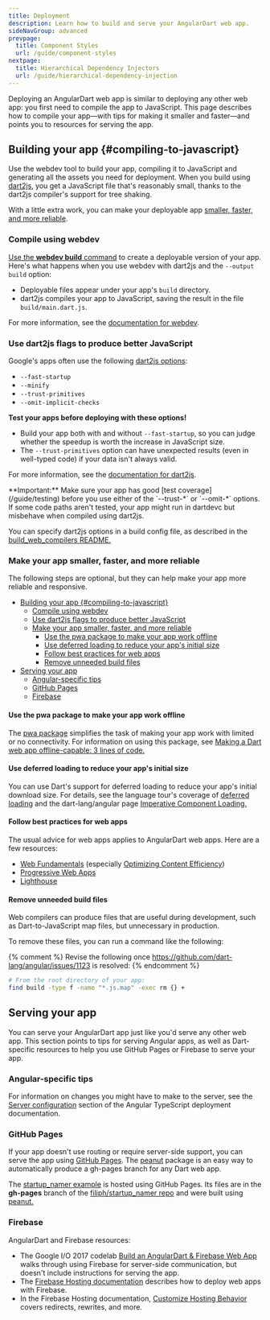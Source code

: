 ```yaml
---
title: Deployment
description: Learn how to build and serve your AngularDart web app.
sideNavGroup: advanced
prevpage:
  title: Component Styles
  url: /guide/component-styles
nextpage:
  title: Hierarchical Dependency Injectors
  url: /guide/hierarchical-dependency-injection
---
```

Deploying an AngularDart web app is similar to deploying any other web app:
you first need to compile the app to JavaScript.
This page describes how to compile your app—with
tips for making it smaller and faster—and
points you to resources for serving the app.

## Building your app {#compiling-to-javascript}

Use the webdev tool to build your app,
compiling it to JavaScript and generating all the assets
you need for deployment.
When you build using [dart2js][],
you get a JavaScript file that's reasonably small,
thanks to the dart2js compiler's support for tree shaking.

With a little extra work, you can make your deployable app
[smaller, faster, and more reliable](#make-your-app-smaller-faster-and-more-reliable).

### Compile using webdev

[Use the **webdev build** command][build] to create
a deployable version of your app.
Here's what happens when you use webdev with dart2js
and the `--output build` option:

* Deployable files appear under your app's `build` directory.
* dart2js compiles your app to JavaScript, saving the result
  in the file `build/main.dart.js`.

For more information, see the [documentation for webdev][webdev].

### Use dart2js flags to produce better JavaScript

Google's apps often use the following [dart2js options]({{site.dartlang}}/tools/dart2js#options):

- `--fast-startup`
- `--minify`
- `--trust-primitives`
- `--omit-implicit-checks`

**Test your apps before deploying with these options!**

- Build your app both with and without `--fast-startup`,
  so you can judge whether the speedup is worth the increase in JavaScript size.
- The `--trust-primitives` option can have unexpected results
  (even in well-typed code) if your data isn't always valid.

For more information, see the [documentation for dart2js][dart2js].

<aside class="alert alert-warning" markdown="1">
  **Important:**
  Make sure your app has good [test coverage](/guide/testing)
  before you use either of the `--trust-*` or `--omit-*` options.
  If some code paths aren't tested,
  your app might run in dartdevc but
  misbehave when compiled using dart2js.
</aside>

You can specify dart2js options in a build config file,
as described in the [build_web_compilers README.][build_web_compilers]

### Make your app smaller, faster, and more reliable

The following steps are optional,
but they can help make your app more reliable and responsive.

- [Building your app {#compiling-to-javascript}](#building-your-app-compiling-to-javascript)
  - [Compile using webdev](#compile-using-webdev)
  - [Use dart2js flags to produce better JavaScript](#use-dart2js-flags-to-produce-better-javascript)
  - [Make your app smaller, faster, and more reliable](#make-your-app-smaller-faster-and-more-reliable)
    - [Use the pwa package to make your app work offline](#use-the-pwa-package-to-make-your-app-work-offline)
    - [Use deferred loading to reduce your app's initial size](#use-deferred-loading-to-reduce-your-apps-initial-size)
    - [Follow best practices for web apps](#follow-best-practices-for-web-apps)
    - [Remove unneeded build files](#remove-unneeded-build-files)
- [Serving your app](#serving-your-app)
  - [Angular-specific tips](#angular-specific-tips)
  - [GitHub Pages](#github-pages)
  - [Firebase](#firebase)


#### Use the pwa package to make your app work offline

The [pwa package](https://pub.dev/packages/pwa) simplifies the task of
making your app work with limited or no connectivity.
For information on using this package, see
[Making a Dart web app offline-capable: 3 lines of code.](https://medium.com/dartlang/making-a-dart-web-app-offline-capable-3-lines-of-code-e980010a7815)


#### Use deferred loading to reduce your app's initial size

You can use Dart's support for deferred loading to
reduce your app's initial download size.
For details, see the language tour's coverage of
[deferred loading]({{site.www}}/guides/language/language-tour#lazily-loading-a-library)
and the dart-lang/angular page
[Imperative Component Loading.](https://github.com/dart-lang/angular/blob/master/doc/faq/component-loading.md)


#### Follow best practices for web apps

The usual advice for web apps applies to AngularDart web apps.
Here are a few resources:

* [Web Fundamentals](https://developers.google.com/web/fundamentals/) (especially [Optimizing Content Efficiency](https://developers.google.com/web/fundamentals/performance/optimizing-content-efficiency/))
* [Progressive Web Apps](https://developers.google.com/web/progressive-web-apps/)
* [Lighthouse](https://developers.google.com/web/tools/lighthouse/)


#### Remove unneeded build files

Web compilers can produce files that are useful during development,
such as Dart-to-JavaScript map files,
but unnecessary in production.

To remove these files, you can run a command like the following:

{% comment %}
Revise the following once https://github.com/dart-lang/angular/issues/1123 is resolved:
{% endcomment %}

```bash
# From the root directory of your app:
find build -type f -name "*.js.map" -exec rm {} +
```

## Serving your app

You can serve your AngularDart app just like you'd serve any other web app.
This section points to tips for serving Angular apps,
as well as Dart-specific resources to help you use GitHub Pages or Firebase
to serve your app.


### Angular-specific tips

For information on changes you might have to make to the server, see the
[Server configuration](https://angular.io/guide/deployment#server-configuration)
section of the Angular TypeScript deployment documentation.


### GitHub Pages

If your app doesn't use routing or require server-side support,
you can serve the app using [GitHub Pages](https://pages.github.com/).
The [peanut][] package is
an easy way to automatically produce a gh-pages branch for any Dart web app.

The [startup_namer example](https://filiph.github.io/startup_namer/)
is hosted using GitHub Pages.
Its files are in the **gh-pages** branch of the
[filiph/startup_namer repo](https://github.com/filiph/startup_namer)
and were built using [peanut.][peanut]


### Firebase

AngularDart and Firebase resources:

* The Google I/O 2017 codelab
  [Build an AngularDart & Firebase Web App](https://codelabs.developers.google.com/codelabs/angulardart-firebase-web-app/)
  walks through using Firebase for server-side communication,
  but doesn't include instructions for serving the app.
* The [Firebase Hosting documentation](https://firebase.google.com/docs/hosting/)
  describes how to deploy web apps with Firebase.
* In the Firebase Hosting documentation,
  [Customize Hosting Behavior](https://firebase.google.com/docs/hosting/url-redirects-rewrites)
  covers redirects, rewrites, and more.

[build]: {{site.dartlang}}/tools/webdev#build
[build_runner]: {{site.dartlang}}/tools/build_runner
[build_web_compilers]: {{site.pub-pkg}}/build_web_compilers
[config]: {{site.dartlang}}/tools/build_runner#config
[dart2js]: {{site.dartlang}}/tools/dart2js
[dartdevc]: {{site.dartlang}}/tools/dartdevc
[peanut]: {{site.pub-pkg}}/peanut
[webdev]: {{site.dartlang}}/tools/webdev
